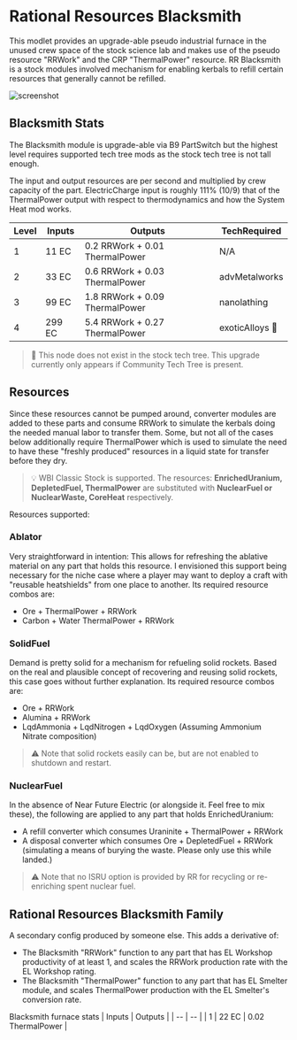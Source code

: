 # Rational Resources Blacksmith
This modlet provides an upgrade-able pseudo industrial furnace in the unused crew space of the stock science lab and makes use of the pseudo resource "RRWork" and the CRP "ThermalPower" resource. RR Blacksmith is a stock modules involved mechanism for enabling kerbals to refill certain resources that generally cannot be refilled.

![screenshot](https://i.imgur.com/7iP3z9m.png)

## Blacksmith Stats

The Blacksmith module is upgrade-able via B9 PartSwitch but the highest level requires supported tech tree mods as the stock tech tree is not tall enough.

The input and output resources are per second and multiplied by crew capacity of the part. ElectricCharge input is roughly 111% (10/9) that of the ThermalPower output with respect to thermodynamics and how the System Heat mod works.

| Level | Inputs | Outputs | TechRequired |
| -- | -- | -- | -- |
| 1 | 11 EC | 0.2 RRWork + 0.01 ThermalPower | N/A |
| 2 | 33 EC | 0.6 RRWork + 0.03 ThermalPower | advMetalworks |
| 3 | 99 EC | 1.8 RRWork + 0.09 ThermalPower | nanolathing |
| 4 | 299 EC | 5.4 RRWork + 0.27 ThermalPower | exoticAlloys :small_blue_diamond: |

> :small_blue_diamond: This node does not exist in the stock tech tree. This upgrade currently only appears if Community Tech Tree is present.


## Resources

Since these resources cannot be pumped around, converter modules are added to these parts and consume RRWork to simulate the kerbals doing the needed manual labor to transfer them. Some, but not all of the cases below additionally require ThermalPower which is used to simulate the need to have these "freshly produced" resources in a liquid state for transfer before they dry.

> :bulb: WBI Classic Stock is supported. The resources: **EnrichedUranium, DepletedFuel, ThermalPower** are substituted with **NuclearFuel or NuclearWaste, CoreHeat** respectively.

Resources supported:

### Ablator
Very straightforward in intention: This allows for refreshing the ablative material on any part that holds this resource. I envisioned this support being necessary for the niche case where a player may want to deploy a craft with "reusable heatshields" from one place to another.
Its required resource combos are:
* Ore + ThermalPower + RRWork
* Carbon + Water ThermalPower + RRWork

### SolidFuel
Demand is pretty solid for a mechanism for refueling solid rockets. Based on the real and plausible concept of recovering and reusing solid rockets, this case goes without further explanation.
Its required resource combos are:
* Ore + RRWork
* Alumina + RRWork
* LqdAmmonia + LqdNitrogen + LqdOxygen (Assuming Ammonium Nitrate composition)

> :warning: Note that solid rockets easily can be, but are not enabled to shutdown and restart.

### NuclearFuel
In the absence of Near Future Electric (or alongside it. Feel free to mix these), the following are applied to any part that holds EnrichedUranium:
* A refill converter which consumes Uraninite + ThermalPower + RRWork
* A disposal converter which consumes Ore + DepletedFuel + RRWork (simulating a means of burying the waste. Please only use this while landed.)

> :warning: Note that no ISRU option is provided by RR for recycling or re-enriching spent nuclear fuel.


## Rational Resources Blacksmith Family
A secondary config produced by someone else. This adds a derivative of:
* The Blacksmith "RRWork" function to any part that has EL Workshop productivity of at least 1, and scales the RRWork production rate with the EL Workshop rating.
* The Blacksmith "ThermalPower" function to any part that has EL Smelter module, and scales  ThermalPower production with the EL Smelter's conversion rate.

Blacksmith furnace stats
| Inputs | Outputs |
| -- | -- |
| 1 | 22 EC | 0.02 ThermalPower |